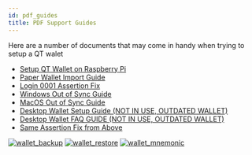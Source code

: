 ```yaml
---
id: pdf_guides
title: PDF Support Guides
---
```


Here are a number of documents that may come in handy when trying to setup a QT walet

*   [Setup QT Wallet on Raspberry Pi](https://docs.google.com/document/d/1uiY8ATk6Mh0GEDxqOlWSsQkXvfU0grCHGulCPakLMm0/edit?usp=sharing)
*   [Paper Wallet Import Guide](https://electra-support.org/wallet-help/paper-wallet-import-guide/)
*   [Login 0001 Assertion Fix](https://electra-support.org/wallet-help/javascript-assertion-error-fix/)
*   [Windows Out of Sync Guide](https://electra-support.org/wallet-help/windows-out-of-sync-guide/)
*   [MacOS Out of Sync Guide](https://electra-support.org/wallet-help/macos-out-of-sync-guide/)
*   [Desktop Wallet Setup Guide (NOT IN USE, OUTDATED WALLET)](https://cdn.electraproject.org/wp-content/uploads/2018/07/Desktop_Wallet_Guide.pdf)
*   [Desktop Wallet FAQ GUIDE (NOT IN USE, OUTDATED WALLET)](https://electra-support.org/wallet-help/new-wallet-faq/)
*   [Same Assertion Fix from Above](https://electra-support.org/wallet-help/javascript-assertion-error-fix/)

[![wallet_backup](http://img.youtube.com/vi/Vws7WJxMuP4/0.jpg)](http://www.youtube.com/watch?v=Vws7WJxMuP4 "Electra ECA Wallet Backup")
[![wallet_restore](http://img.youtube.com/vi/yZkR_hWx1u8/0.jpg)](http://www.youtube.com/watch?v=yZkR_hWx1u8 "Electra ECA Wallet Restore")
[![wallet_mnemonic](http://img.youtube.com/vi/nvOAhf9g1Fg/0.jpg)](http://www.youtube.com/watch?v=nvOAhf9g1Fg "Electra ECA Wallet Restore Mnemonic")
